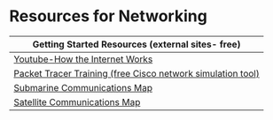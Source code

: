 Resources for Networking
========================

| Getting Started Resources (external sites- free)                                                                                        |
|-----------------------------------------------------------------------------------------------------------------------------------------|
| [Youtube-How the Internet Works](https://www.youtube.com/watch?v=8dzqdBtOdcQ)                                                           |
| [Packet Tracer Training (free Cisco network simulation tool)](https://www.netacad.com/courses/packet-tracer/introduction-packet-tracer) |
| [Submarine Communications Map](https://www.visualcapitalist.com/submarine-cables)                                                       |
| [Satellite Communications Map](https://maps.esri.com/rc/sat/)                                                                           |
